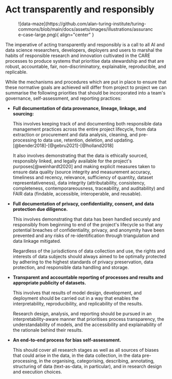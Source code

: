 # Act transparently and responsibly
<figure markdown>
  ![data-maze](https://github.com/alan-turing-institute/turing-commons/blob/main/docs/assets/images/illustrations/assurance-case-large.png){ align="center" }
</figure>


The imperative of acting transparently and responsibly is a call to all AI and data science researchers, developers, deployers and users to marshal the habits of responsible research and innovation cultivated in the CARE processes to produce systems that prioritise data stewardship and that are robust, accountable, fair, non-discriminatory, explainable, reproducible, and replicable. 

While the mechanisms and procedures which are put in place to ensure that these normative goals are achieved will differ from project to project we can summarise the following priorities that should be incorporated into a team's governance, self-assessment, and reporting practices:

- **Full documentation of data provenance, lineage, linkage, and sourcing:**

    This involves keeping track of and documenting both responsible data management practices across the entire project lifecycle, from data extraction or procurement and data analysis, cleaning, and pre-processing to data use, retention, deletion, and updating.[@bender2018]-[@gebru2021]-[@holland2018]

    It also involves demonstrating that the data is ethically sourced, responsibly linked, and legally available for the project's purposes[@weinhardt2020] and making explicit measures taken to ensure data quality (source integrity and measurement accuracy, timeliness and recency, relevance, sufficiency of quantity, dataset representativeness), data integrity (attributability, consistency, completeness, contemporareousness, traceability, and auditability) and FAIR data (findable, accessible, interoperable, and reusable).   

- **Full documentation of privacy, confidentiality, consent, and data protection due diligence.**

    This involves demonstrating that data has been handled securely and responsibly from beginning to end of the project's lifecycle so that any potential breaches of confidentiality, privacy, and anonymity have been prevented and any risks of re-identification through triangulation and data linkage mitigated. 

    Regardless of the jurisdictions of data collection and use, the rights and interests of data subjects should always aimed to be optimally protected by adhering to the highest standards of privacy preservation, data protection, and responsible data handling and storage.
 <!-- such as those contained in the IRE 3.0 and the NESH guidelines (franzke, 2020; NESH, 2019). -->
 
 <!-- They should also demonstrate that they have sufficiently taken into account contextual factors in meeting the privacy expectations of observed research subjects (like who is involved in observed interactions, how and what type of information is exchanged, how sensitive it is perceived to be, and where and when such exchanges occur). Documentation should additionally include evidence that researchers have instituted proportionate protocols for attaining informed and meaningful consent that are appropriate to the specific contexts of the data extraction and use and that cohere with the reasonable expectations of targeted research subjects.  -->
- **Transparent and accountable reporting of processes and results and appropriate publicity of datasets.**

    This involves that results of model design, development, and deployment should be carried out in a way that enables the interpretability, reproducibility, and replicability of the results. 

    Research design, analysis, and reporting should be pursued in an interpretability-aware manner that prioritises process transparency, the understandability of models, and the accessibility and explainability of the rationale behind their results.    

- **An end-to-end process for bias self-assessment.**

    This should cover all research stages as well as all sources of biases that could arise in the data, in the data collection, in the data pre-processing, in the organising, categorising, describing, annotating, structuring of data (text-as-data, in particular), and in research design and execution choices.
